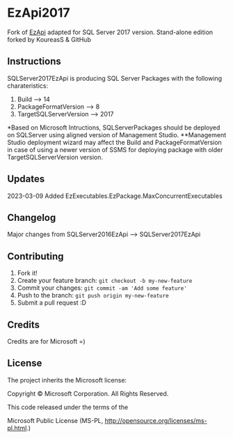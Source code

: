 # EzApi2017

Fork of [EzApi](http://sqlsrvintegrationsrv.codeplex.com/releases/view/21238) adapted for SQL Server 2017 version. Stand-alone edition forked by KoureasS & GitHub

## Instructions
SQLServer2017EzApi is producing SQL Server Packages with the following charateristics:
1. Build --> 14
2. PackageFormatVersion --> 8
3. TargetSQLServerVersion --> 2017

*Based on Microsoft Intructions, SQLServerPackages should be deployed on SQLServer using aligned version of Management Studio.
**Management Studio deployment wizard may affect the Build and PackageFormatVersion in case of using a newer version of SSMS for deploying package with older TargetSQLServerVersion version.

## Updates
2023-03-09 Added EzExecutables.EzPackage.MaxConcurrentExecutables

## Changelog
Major changes from SQLServer2016EzApi --> SQLServer2017EzApi

## Contributing

1. Fork it!
2. Create your feature branch: `git checkout -b my-new-feature`
3. Commit your changes: `git commit -am 'Add some feature'`
4. Push to the branch: `git push origin my-new-feature`
5. Submit a pull request :D

## Credits

Credits are for Microsoft =)

## License

The project inherits the Microsoft license: 

Copyright © Microsoft Corporation.  All Rights Reserved.

This code released under the terms of the 

Microsoft Public License (MS-PL, http://opensource.org/licenses/ms-pl.html.)
